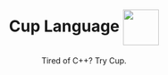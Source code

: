 <h1 align="center">Cup Language&nbsp;<img align="center" src="https://raw.githubusercontent.com/cup-lang/cup/main/res/cup512discord.png" width="64"></h1>
<p align="center">Tired of C++? Try Cup.</p>
